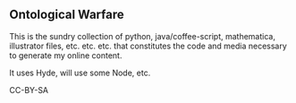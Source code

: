 Ontological Warfare
-------------------

This is the sundry collection of python, java/coffee-script, mathematica, illustrator files, etc. etc. etc. that constitutes the code and media necessary to generate my online content.

It uses Hyde, will use some Node, etc.

CC-BY-SA

